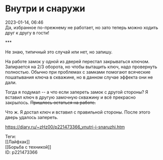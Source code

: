 Внутри и снаружи
=================

   
 2023-01-14, 06:46   
  Да, избранное по-прежнему не работает, но зато теперь можно ходить друг к другу в гости!   
   
 \*\*\*   
   
 Не знаю, типичный это случай или нет, но запишу.   
   
 На работе замок у одной из дверей перестал закрываться ключом. Запирается на 2/3 оборота, но чтобы вытащить ключ, надо провернуть полностью. Обычно при проблемах с замками помогают всяческие пошатывания ключа в скважине, но в данном случае эффекта они не дали.   
   
 Тогда я подумал -- а что если запереть замок с другой стороны? Я вставил ключ в другую замочную скважину и всё прекрасно закрылось.  ~~Пришлось остаться на работе.~~    
   
 Что ж. Я достал ключ и вставил с правильной стороны. После этого дверь удалось запереть.   
    
 <https://diary.ru/~zHz00/p221473366_vnutri-i-snaruzhi.htm>   
   
 Теги:   
 [[Лайфхак]]   
 [[Борьба с техникой]]   
 ID: p221473366